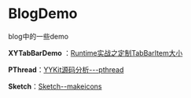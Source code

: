 # BlogDemo
blog中的一些demo

**XYTabBarDemo** ：[Runtime实战之定制TabBarItem大小](http://dreamerpanda.cn/2016/05/11/Runtime-tabBarItem/)<p>
**PThread**：[YYKit源码分析---pthread](http://dreamerpanda.cn/2016/06/21/YYKit-pthread/)<p>
**Sketch**：[Sketch--makeicons](http://dreamerpanda.cn/2016/09/26/sketch-makeicons/)<p>
